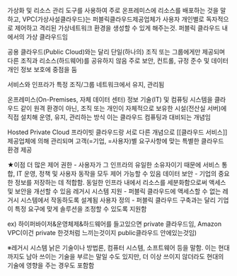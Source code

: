 가상화 및 리소스 관리 도구를 사용하여 주로 온프레미스에 리소스를 배포하는 것을 말하고,
VPC(가상사설클라우드)는 퍼블릭클라우드제공업체가 사용자 개인별로 독자적으로 제어하고 격리된 가상네트워크 환경을 생성할 수 있게 해주는것. 퍼블릭 클라우드 내에서의 가상 클라우드임

공용 클라우드(Public Cloud)와는 달리 단일(하나의) 조직 또는 그룹에게만 제공되며 다른 조직과 리소스(하드웨어)를 공유하지 않음
주로 보안, 컨트롤, 규정 준수 및 데이터 개인 정보 보호에 중점을 둠

서비스와 인프라가 특정 조직/그룹 네트워크에서 유지, 관리됨

온프레미스(On-Premises, 자체 데이터 센터)
정보 기술(IT) 및 컴퓨팅 시스템을 클라우드 같이 원격 환경이 아닌, 조직 또는 개인이 자체적으로 보유한 시설(전산실 서버)에 직접 설치해 운영, 유지, 관리하는 방식
이는 클라우드 컴퓨팅과 대비되는 개념임

Hosted Private Cloud
프라이빗 클라우드랑 서로 다른 개념으로
[[클라우드 서비스]] 제공업체에 의해 관리되며 고객(=기업, =사용자)별 요구사항에 맞는 특별한 클라우드 환경 제공


★이점
더 많은 제어 권한 - 사용자가 그 인프라의 유일한 소유자이기 때문에 서비스 통합, IT 운영, 정책 및 사용자 동작을 모두 제어 가능할 수 있음
데이터 보안 - 기업의 중요한 정보를 저장하는 데 적합함. 동일한 인프라 내에서 리소스를 세분화함으로써 액세스 및 보안을 개선할 수 있음
레거시 시스템 지원 - 퍼블릭 클라우드에 액세스할 수 없는 레거시 시스템에서 작동하도록 설계됨
사용자 정의 - 퍼블릭 클라우드 구축과는 달리 기업이 특정 요구에 맞게 솔루션을 조정할 수 있도록 지원함


ex) 하이퍼바이저&운영체제&하드웨어를 들고있으면 private 클라우드임, Amazon VPC(이건 private 한것처럼 느끼는것이지 public클라우드 안에있는것임)


※레거시 시스템
낡은 기술이나 방법론, 컴퓨터 시스템, 소프트웨어 등을 말함. 이는 현대까지도 남아 쓰이는 기술을 부르는 말일 수도 있지만, 더 이상 쓰이지 않더라도 현대의 기술에 영향을 주는 경우도 포함함